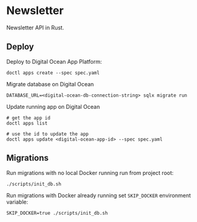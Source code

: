# Newsletter

Newsletter API in Rust.

## Deploy

Deploy to Digital Ocean App Platform:

```shell
doctl apps create --spec spec.yaml
```

Migrate database on Digital Ocean

```shell
DATABASE_URL=<digital-ocean-db-connection-string> sqlx migrate run
```

Update running app on Digital Ocean

```shell
# get the app id
doctl apps list

# use the id to update the app
doctl apps update <digital-ocean-app-id> --spec spec.yaml
```

## Migrations

Run migrations with no local Docker running run from project root:

```shell
./scripts/init_db.sh
```

Run migrations with Docker already running set `SKIP_DOCKER` environment variable:

```shell
SKIP_DOCKER=true ./scripts/init_db.sh
```

